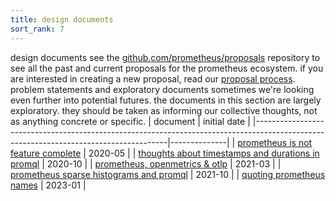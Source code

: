 ```yaml
---
title: design documents
sort_rank: 7
---
```

design documents
see the [github.com/prometheus/proposals]()
repository to see all the past and current proposals for the prometheus ecosystem.
if you are interested in creating a new proposal, read our [proposal process](
proposal-process).
problem statements and exploratory documents
sometimes we're looking even further into potential futures. the documents in
this section are largely exploratory. they should be taken as informing our
collective thoughts, not as anything concrete or specific.
| document                                                                                                                             | initial date |
|--------------------------------------------------------------------------------------------------------------------------------------|--------------|
| [prometheus is not feature complete]()                | 2020-05      |
| [thoughts about timestamps and durations in promql](_jlaxalvmrzmsb1sbr9v7lolpym) | 2020-10      |
| [prometheus, openmetrics & otlp](_u6eh94lyqexrfaaoumshjcqfxs)                    | 2021-03      |
| [prometheus sparse histograms and promql]()      | 2021-10      |
| [quoting prometheus names]()                     | 2023-01      |